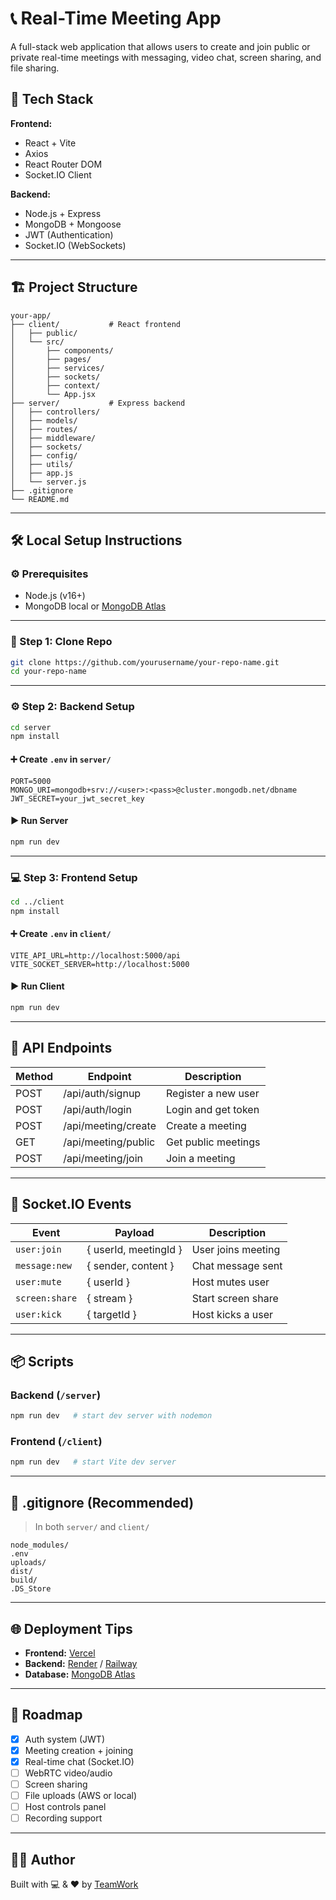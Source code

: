 # 📞 Real-Time Meeting App

A full-stack web application that allows users to create and join public or private real-time meetings with messaging, video chat, screen sharing, and file sharing.

## 🚀 Tech Stack

**Frontend:**
- React + Vite
- Axios
- React Router DOM
- Socket.IO Client

**Backend:**
- Node.js + Express
- MongoDB + Mongoose
- JWT (Authentication)
- Socket.IO (WebSockets)

---

## 🏗️ Project Structure

```
your-app/
├── client/           # React frontend
│   ├── public/
│   └── src/
│       ├── components/
│       ├── pages/
│       ├── services/
│       ├── sockets/
│       ├── context/
│       └── App.jsx
├── server/           # Express backend
│   ├── controllers/
│   ├── models/
│   ├── routes/
│   ├── middleware/
│   ├── sockets/
│   ├── config/
│   ├── utils/
│   ├── app.js
│   └── server.js
├── .gitignore
└── README.md
```

---

## 🛠️ Local Setup Instructions

### ⚙️ Prerequisites
- Node.js (v16+)
- MongoDB local or [MongoDB Atlas](https://www.mongodb.com/cloud/atlas)

---

### 🔧 Step 1: Clone Repo

```bash
git clone https://github.com/yourusername/your-repo-name.git
cd your-repo-name
```

---

### ⚙️ Step 2: Backend Setup

```bash
cd server
npm install
```

#### ➕ Create `.env` in `server/`
```env
PORT=5000
MONGO_URI=mongodb+srv://<user>:<pass>@cluster.mongodb.net/dbname
JWT_SECRET=your_jwt_secret_key
```

#### ▶️ Run Server
```bash
npm run dev
```

---

### 💻 Step 3: Frontend Setup

```bash
cd ../client
npm install
```

#### ➕ Create `.env` in `client/`
```env
VITE_API_URL=http://localhost:5000/api
VITE_SOCKET_SERVER=http://localhost:5000
```

#### ▶️ Run Client
```bash
npm run dev
```

---

## 📡 API Endpoints

| Method | Endpoint              | Description            |
|--------|-----------------------|------------------------|
| POST   | /api/auth/signup      | Register a new user    |
| POST   | /api/auth/login       | Login and get token    |
| POST   | /api/meeting/create   | Create a meeting       |
| GET    | /api/meeting/public   | Get public meetings    |
| POST   | /api/meeting/join     | Join a meeting         |

---

## 🔌 Socket.IO Events

| Event          | Payload                | Description           |
|----------------|------------------------|-----------------------|
| `user:join`    | { userId, meetingId }  | User joins meeting    |
| `message:new`  | { sender, content }    | Chat message sent     |
| `user:mute`    | { userId }             | Host mutes user       |
| `screen:share` | { stream }             | Start screen share    |
| `user:kick`    | { targetId }           | Host kicks a user     |

---

## 📦 Scripts

### Backend (`/server`)
```bash
npm run dev   # start dev server with nodemon
```

### Frontend (`/client`)
```bash
npm run dev   # start Vite dev server
```

---

## 🧾 .gitignore (Recommended)

> In both `server/` and `client/`

```
node_modules/
.env
uploads/
dist/
build/
.DS_Store
```

---

## 🌐 Deployment Tips

- **Frontend:** [Vercel](https://vercel.com/)
- **Backend:** [Render](https://render.com/) / [Railway](https://railway.app/)
- **Database:** [MongoDB Atlas](https://www.mongodb.com/atlas)

---

## 📌 Roadmap

- [x] Auth system (JWT)
- [x] Meeting creation + joining
- [x] Real-time chat (Socket.IO)
- [ ] WebRTC video/audio
- [ ] Screen sharing
- [ ] File uploads (AWS or local)
- [ ] Host controls panel
- [ ] Recording support

---

## 🧑‍💻 Author

Built with 💻 & ❤️ by [TeamWork](https://github.com/shivamer)



